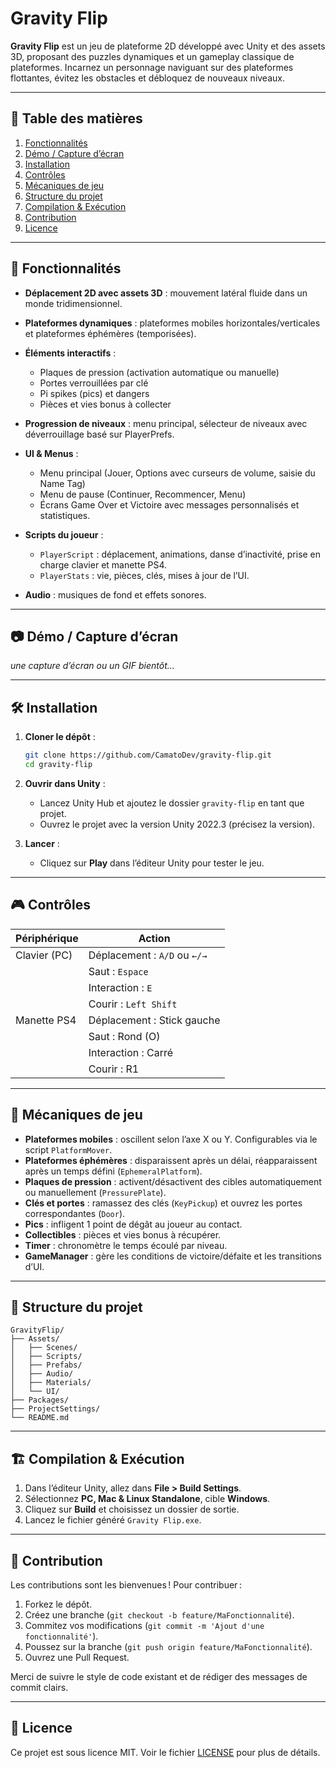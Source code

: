 # Gravity Flip

**Gravity Flip** est un jeu de plateforme 2D développé avec Unity et des assets 3D, proposant des puzzles dynamiques et un gameplay classique de plateformes. Incarnez un personnage naviguant sur des plateformes flottantes, évitez les obstacles et débloquez de nouveaux niveaux.

---

## 📖 Table des matières

1. [Fonctionnalités](#-fonctionnalités)
2. [Démo / Capture d’écran](#-démo--capture-décran)
3. [Installation](#-installation)
4. [Contrôles](#-contrôles)
5. [Mécaniques de jeu](#-mécaniques-de-jeu)
6. [Structure du projet](#-structure-du-projet)
7. [Compilation & Exécution](#-compilation--exécution)
8. [Contribution](#-contribution)
9. [Licence](#-licence)

---

## 🚀 Fonctionnalités

* **Déplacement 2D avec assets 3D** : mouvement latéral fluide dans un monde tridimensionnel.
* **Plateformes dynamiques** : plateformes mobiles horizontales/verticales et plateformes éphémères (temporisées).
* **Éléments interactifs** :

  * Plaques de pression (activation automatique ou manuelle)
  * Portes verrouillées par clé
  * Pi spikes (pics) et dangers
  * Pièces et vies bonus à collecter
* **Progression de niveaux** : menu principal, sélecteur de niveaux avec déverrouillage basé sur PlayerPrefs.
* **UI & Menus** :

  * Menu principal (Jouer, Options avec curseurs de volume, saisie du Name Tag)
  * Menu de pause (Continuer, Recommencer, Menu)
  * Écrans Game Over et Victoire avec messages personnalisés et statistiques.
* **Scripts du joueur** :

  * `PlayerScript` : déplacement, animations, danse d’inactivité, prise en charge clavier et manette PS4.
  * `PlayerStats` : vie, pièces, clés, mises à jour de l’UI.
* **Audio** : musiques de fond et effets sonores.

---

## 📷 Démo / Capture d’écran

*une capture d’écran ou un GIF bientôt...*

---

## 🛠️ Installation

1. **Cloner le dépôt** :

   ```bash
   git clone https://github.com/CamatoDev/gravity-flip.git
   cd gravity-flip
   ```
2. **Ouvrir dans Unity** :

   * Lancez Unity Hub et ajoutez le dossier `gravity-flip` en tant que projet.
   * Ouvrez le projet avec la version Unity 2022.3 (précisez la version).
3. **Lancer** :

   * Cliquez sur **Play** dans l’éditeur Unity pour tester le jeu.

---

## 🎮 Contrôles

| Périphérique | Action                       |
| ------------ | ---------------------------- |
| Clavier (PC) | Déplacement : `A/D` ou `←/→` |
|              | Saut : `Espace`              |
|              | Interaction : `E`            |
|              | Courir : `Left Shift`        |
| Manette PS4  | Déplacement : Stick gauche   |
|              | Saut : Rond (O)              |
|              | Interaction : Carré          |
|              | Courir : R1                  |

---

## 🔧 Mécaniques de jeu

* **Plateformes mobiles** : oscillent selon l’axe X ou Y. Configurables via le script `PlatformMover`.
* **Plateformes éphémères** : disparaissent après un délai, réapparaissent après un temps défini (`EphemeralPlatform`).
* **Plaques de pression** : activent/désactivent des cibles automatiquement ou manuellement (`PressurePlate`).
* **Clés et portes** : ramassez des clés (`KeyPickup`) et ouvrez les portes correspondantes (`Door`).
* **Pics** : infligent 1 point de dégât au joueur au contact.
* **Collectibles** : pièces et vies bonus à récupérer.
* **Timer** : chronomètre le temps écoulé par niveau.
* **GameManager** : gère les conditions de victoire/défaite et les transitions d’UI.

---

## 📂 Structure du projet

```
GravityFlip/
├── Assets/
│   ├── Scenes/
│   ├── Scripts/
│   ├── Prefabs/
│   ├── Audio/
│   ├── Materials/
│   └── UI/
├── Packages/
├── ProjectSettings/
└── README.md
```

---

## 🏗️ Compilation & Exécution

1. Dans l’éditeur Unity, allez dans **File > Build Settings**.
2. Sélectionnez **PC, Mac & Linux Standalone**, cible **Windows**.
3. Cliquez sur **Build** et choisissez un dossier de sortie.
4. Lancez le fichier généré `Gravity Flip.exe`.

---

## 🤝 Contribution

Les contributions sont les bienvenues ! Pour contribuer :

1. Forkez le dépôt.
2. Créez une branche (`git checkout -b feature/MaFonctionnalité`).
3. Commitez vos modifications (`git commit -m 'Ajout d'une fonctionnalité'`).
4. Poussez sur la branche (`git push origin feature/MaFonctionnalité`).
5. Ouvrez une Pull Request.

Merci de suivre le style de code existant et de rédiger des messages de commit clairs.

---

## 📄 Licence

Ce projet est sous licence MIT. Voir le fichier [LICENSE](LICENSE) pour plus de détails.
